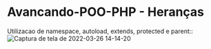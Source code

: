# Avancando-POO-PHP - Heranças

Utilizacao de namespace, autoload, extends, protected e parent::![Captura de tela de 2022-03-26 14-14-20](https://user-images.githubusercontent.com/80271634/160250312-d9d345a5-149e-416b-b96c-4d7981a3c633.png)
